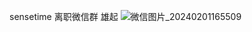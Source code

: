 sensetime 离职微信群  雄起
![微信图片_20240201165509](https://github.com/zhangliu520/group_chat/assets/21235078/58a1f518-7b25-44cf-9d61-166ac279c31f)
